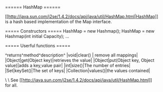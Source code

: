 ====== HashMap ======

[[http://java.sun.com/j2se/1.4.2/docs/api/java/util/HashMap.html|HashMap]] is a hash based implementation of the Map interface.

===== Constructors =====
  HashMap = new Hashmap();
  HashMap = new Hashmap(int initial Capacity);
  ...  


===== Userful functions =====

^returns^method^description^
|void|clear() | remove all mappings|
|Object|get(Object key)|retrieves the value|
|Object|put(Object key, Object value)|adds a key,value pair|
|int|size()|The number of entries|
|Set|keySet()|The set of keys|
|Collection|values()|the values contained|



\\
\\
See [[http://java.sun.com/j2se/1.4.2/docs/api/java/util/HashMap.html]] for all.
